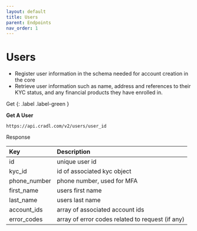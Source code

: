 ```yaml
---
layout: default
title: Users
parent: Endpoints
nav_order: 1
---
```


# Users

* Register user information in the schema needed for account creation in the core
* Retrieve user information such as name, address and references to their KYC status, and any financial products they have enrolled in.



<div class="code-example" markdown="1">
Get
{: .label .label-green }

**Get A User**

`https://api.cradl.com/v2/users/user_id`

Response

| Key        | Description        | 
|:-------------|:------------------|
| id           | unique user id |
| kyc_id | id of associated kyc object   |
| phone_number           | phone number, used for MFA      |
| first_name           | users first name |
| last_name           | users last name |
| account_ids           | array of associated account ids  |
| error_codes           | array of error codes related to request (if any)  |

</div>
